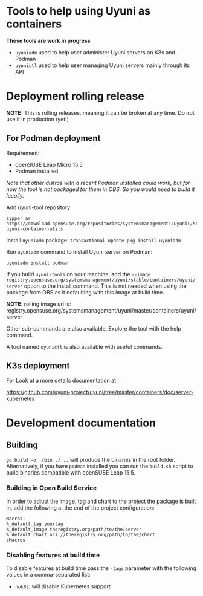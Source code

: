 # Tools to help using Uyuni as containers

**These tools are work in progress**

* `uyuniadm` used to help user administer Uyuni servers on K8s and Podman
* `uyunictl` used to help user managing Uyuni servers mainly through its API

# Deployment rolling release

**NOTE:** This is rolling releases, meaning it can be broken at any time. Do not use it in production (yet!)

## For Podman deployment
Requirement:
  - openSUSE Leap Micro 15.5
  - Podman installed

*Note that other distros with a recent Podman installed could work, but for now the tool is not packaged for them in OBS.
So you would need to build it locally.*

Add uyuni-tool repository:
```
zypper ar https://download.opensuse.org/repositories/systemsmanagement:/Uyuni:/Stable:/ContainerUtils/openSUSE_Leap_Micro_5.5/ uyuni-container-utils
```

Install `uyuniadm` package: `transactional-update pkg install uyuniadm`

Run `uyuniadm` command to install Uyuni server on Podman:
```
uyuniadm install podman
```

If you build `uyuni-tools` on your machine, add the `--image registry.opensuse.org/systemsmanagement/uyuni/stable/containers/uyuni/server` option to the install command.
This is not needed when using the package from OBS as it defaulting with this image at build time.

**NOTE**: rolling image url is: registry.opensuse.org/systemsmanagement/uyuni/master/containers/uyuni/server


Other sub-commands are also available. Explore the tool with the help command.

A tool named `uyunictl` is also available with useful commands.

## K3s deployment

For Look at a more details documentation at:

https://github.com/uyuni-project/uyuni/tree/master/containers/doc/server-kubernetes

# Development documentation

## Building

`go build -o ./bin ./...` will produce the binaries in the root folder.
Alternatively, if you have `podman` installed you can run the `build.sh` script to build binaries compatible with openSUSE Leap 15.5.

### Building in Open Build Service

In order to adjust the image, tag and chart to the project the package is built in, add the following at the end of the project configuration:

```
Macros:
%_default_tag yourtag
%_default_image theregistry.org/path/to/the/server
%_default_chart oci://theregistry.org/path/to/the/chart
:Macros
```

### Disabling features at build time

To disable features at build time pass the `-tags` parameter with the following values in a comma-separated list:

* `nok8s`: will disable Kubernetes support
